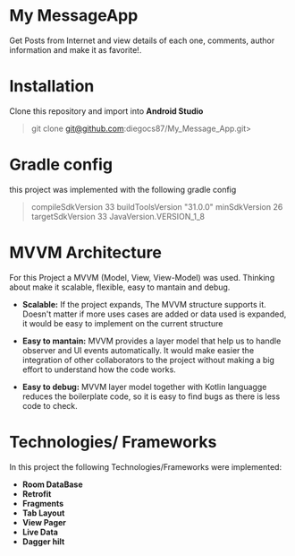 # My MessageApp 
Get Posts from Internet and view details of each one, comments, author information and make it as favorite!.

# Installation
Clone this repository and import into **Android Studio**
>git clone git@github.com:diegocs87/My_Message_App.git>

# Gradle config 
 this project was implemented with the following gradle config
 >compileSdkVersion 33
    buildToolsVersion "31.0.0"
	minSdkVersion 26
    targetSdkVersion 33
	JavaVersion.VERSION_1_8

# MVVM Architecture
For this Project  a MVVM (Model, View, View-Model) was used. Thinking about make it scalable, flexible, easy to mantain and debug. 

 * **Scalable:**
If the project expands, The MVVM structure supports it. Doesn't matter if more uses cases are added or data used is expanded, it would be easy  to implement on the current structure

* **Easy to mantain:**
MVVM provides a layer model that help us to handle observer and UI events automatically. It would make easier the integration of other collaborators to the project without making a big effort to understand how the code works.

* **Easy to debug:**
MVVM  layer model together with Kotlin languagge reduces the boilerplate code, so it is easy to find bugs as there is less code to check.

# Technologies/ Frameworks 
In this project the following Technologies/Frameworks were implemented:

* **Room DataBase**
* **Retrofit**
* **Fragments**
* **Tab Layout**
* **View Pager**
* **Live Data**
* **Dagger hilt**
